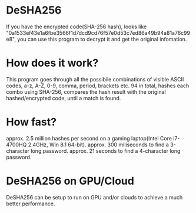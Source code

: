# DeSHA256

If you have the encrypted code(SHA-256 hash), looks like "0a1533ef43e1a6fbe3566f1d7dcd9cd76f57e0d53c7ed86a49b94a81a76c99e8", you can use this program to decrypt it and get the original infomation.

# How does it work?
This program goes through all the possibile combinations of visible ASCII codes, a-z, A-Z, 0-9, comma, period, brackets etc. 94 in total, hashes each combo using SHA-256, compares the hash result with the original hashed/encrypted code, until a match is found.

# How fast?
approx. 2.5 million hashes per second on a gaming laptop(Intel Core i7-4700HQ 2.4GHz, Win 8.1 64-bit).
approx. 300 miliseconds to find a 3-character long password.
approx. 21 seconds to find a 4-character long password.

# DeSHA256 on GPU/Cloud
DeSHA256 can be setup to run on GPU and/or clouds to achieve a much better performance.
